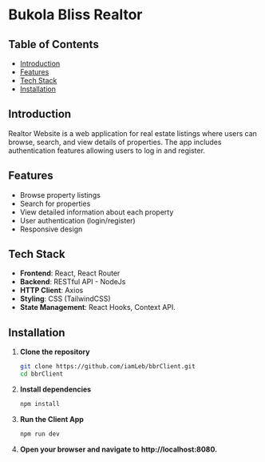# Bukola Bliss Realtor

## Table of Contents
- [Introduction](#introduction)
- [Features](#features)
- [Tech Stack](#tech-stack)
- [Installation](#installation)

## Introduction

Realtor Website is a web application for real estate listings where users can browse, search, and view details of properties. The app includes authentication features allowing users to log in and register.

## Features

- Browse property listings
- Search for properties
- View detailed information about each property
- User authentication (login/register)
- Responsive design

## Tech Stack

- **Frontend**: React, React Router
- **Backend**: RESTful API - NodeJs
- **HTTP Client**: Axios
- **Styling**: CSS (TailwindCSS)
- **State Management**: React Hooks, Context API.

## Installation

1. **Clone the repository**
   ```bash
   git clone https://github.com/iamLeb/bbrClient.git
   cd bbrClient
   
2. **Install dependencies**
   ```bash
   npm install
   
3. **Run the Client App**
   ```bash
   npm run dev
   
4. **Open your browser and navigate to http://localhost:8080.**
